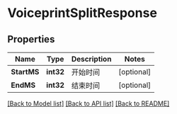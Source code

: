 # VoiceprintSplitResponse

## Properties
Name | Type | Description | Notes
------------ | ------------- | ------------- | -------------
**StartMS** | **int32** | 开始时间 | [optional] 
**EndMS** | **int32** | 结束时间 | [optional] 

[[Back to Model list]](../README.md#documentation-for-models) [[Back to API list]](../README.md#documentation-for-api-endpoints) [[Back to README]](../README.md)


